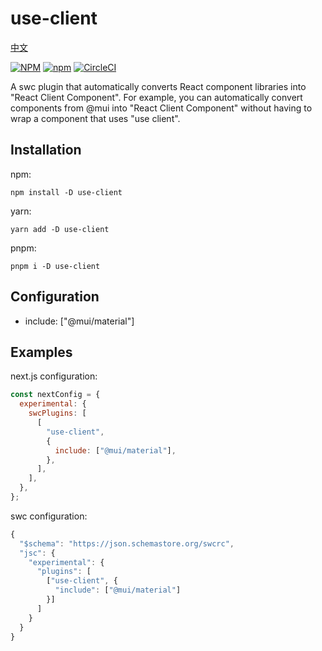 # use-client

[中文](https://github.com/coder-xiaotian/swc-useclient/blob/main/README-ZH.md)

[![NPM](https://img.shields.io/npm/l/use-client)](https://github.com/coder-xiaotian/swc-useclient/blob/main/LICENSE)
[![npm](https://img.shields.io/npm/v/use-client)](https://www.npmjs.com/package/use-client)
[![CircleCI](https://img.shields.io/circleci/build/github/coder-xiaotian/swc-useclient/main)](https://github.com/coder-xiaotian/swc-useclient/actions/workflows/rust.yml)

A swc plugin that automatically converts React component libraries into "React Client Component". For example, you can automatically convert components from @mui into "React Client Component" without having to wrap a component that uses "use client".

## Installation

npm:

```
npm install -D use-client
```

yarn:

```
yarn add -D use-client
```

pnpm:

```
pnpm i -D use-client
```

## Configuration

- include: ["@mui/material"]

## Examples

next.js configuration:

```js
const nextConfig = {
  experimental: {
    swcPlugins: [
      [
        "use-client",
        {
          include: ["@mui/material"],
        },
      ],
    ],
  },
};
```

swc configuration:

```js
{
  "$schema": "https://json.schemastore.org/swcrc",
  "jsc": {
    "experimental": {
      "plugins": [
        ["use-client", {
          "include": ["@mui/material"]
        }]
      ]
    }
  }
}
```
